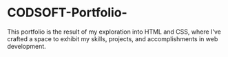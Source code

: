 # CODSOFT-Portfolio-
This portfolio is the result of my exploration into HTML and CSS, where I've crafted a space to exhibit my skills, projects, and accomplishments in web development.
